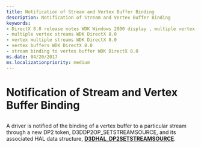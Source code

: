```yaml
---
title: Notification of Stream and Vertex Buffer Binding
description: Notification of Stream and Vertex Buffer Binding
keywords:
- DirectX 8.0 release notes WDK Windows 2000 display , multiple vertex streams
- multiple vertex streams WDK DirectX 8.0
- vertex multiple streams WDK DirectX 8.0
- vertex buffers WDK DirectX 8.0
- stream binding to vertex buffer WDK DirectX 8.0
ms.date: 04/20/2017
ms.localizationpriority: medium
---
```


# Notification of Stream and Vertex Buffer Binding


## <span id="ddk_notification_of_stream_vertex_buffer_binding_gg"></span><span id="DDK_NOTIFICATION_OF_STREAM_VERTEX_BUFFER_BINDING_GG"></span>


A driver is notified of the binding of a vertex buffer to a particular stream through a new DP2 token, D3DDP2OP\_SETSTREAMSOURCE, and its associated HAL data structure, [**D3DHAL\_DP2SETSTREAMSOURCE**](/windows-hardware/drivers/ddi/d3dhal/ns-d3dhal-_d3dhal_dp2setstreamsource).

 

